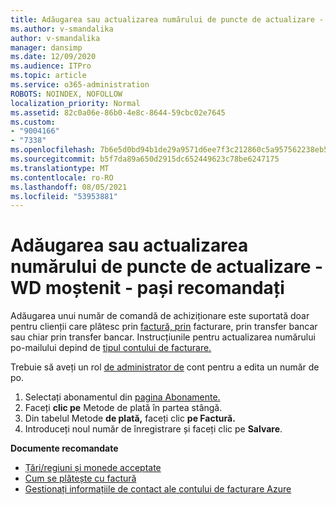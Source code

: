 ```yaml
---
title: Adăugarea sau actualizarea numărului de puncte de actualizare - WD moștenit - pași recomandați
ms.author: v-smandalika
author: v-smandalika
manager: dansimp
ms.date: 12/09/2020
ms.audience: ITPro
ms.topic: article
ms.service: o365-administration
ROBOTS: NOINDEX, NOFOLLOW
localization_priority: Normal
ms.assetid: 82c0a06e-86b0-4e8c-8644-59cbc02e7645
ms.custom:
- "9004166"
- "7338"
ms.openlocfilehash: 7b6e5d0bd94b1de29a9571d6ee7f3c212860c5a957562238eb5f5214ec676e87
ms.sourcegitcommit: b5f7da89a650d2915dc652449623c78be6247175
ms.translationtype: MT
ms.contentlocale: ro-RO
ms.lasthandoff: 08/05/2021
ms.locfileid: "53953881"
---
```

# <a name="add-or-update-po-number---legacy-wd---recommended-steps"></a>Adăugarea sau actualizarea numărului de puncte de actualizare - WD moștenit - pași recomandați

Adăugarea unui număr de comandă de achiziționare este suportată doar pentru clienții care plătesc prin [factură, prin](https://docs.microsoft.com/azure/cost-management-billing/manage/pay-by-invoice) facturare, prin transfer bancar sau chiar prin transfer bancar. Instrucțiunile pentru actualizarea numărului po-mailului depind de [tipul contului de facturare.](https://docs.microsoft.com/azure/cost-management-billing/manage/view-all-accounts)

Trebuie să aveți un rol [de administrator de](https://docs.microsoft.com/azure/role-based-access-control/rbac-and-directory-admin-roles) cont pentru a edita un număr de po.

1. Selectați abonamentul din [pagina Abonamente.](https://ms.portal.azure.com/#blade/Microsoft_Azure_Billing/SubscriptionsBlade)
2. Faceți **clic pe** Metode de plată în partea stângă.
3. Din tabelul Metode **de plată,** faceți clic **pe Factură.** 
4. Introduceți noul număr de înregistrare și faceți clic pe **Salvare**.

**Documente recomandate**

- [Țări/regiuni și monede acceptate](https://azure.microsoft.com/en-us/pricing/faq/) 
- [Cum se plătește cu factură](https://docs.microsoft.com/azure/cost-management-billing/manage/pay-by-invoice) 
- [Gestionați informațiile de contact ale contului de facturare Azure](https://docs.microsoft.com/azure/cost-management-billing/manage/change-azure-account-profile)



